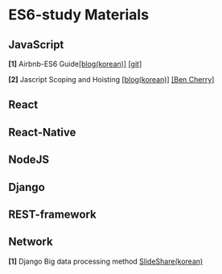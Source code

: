 # ES6-study Materials

## JavaScript
**[1]** Airbnb-ES6 Guide[[blog(korean)]](https://firejune.com/1794/Airbnb%EC%9D%98+ES6+%EC%9E%90%EB%B0%94%EC%8A%A4%ED%81%AC%EB%A6%BD%ED%8A%B8+%EC%8A%A4%ED%83%80%EC%9D%BC+%EA%B0%80%EC%9D%B4%EB%93%9C)
[[git]](https://github.com/airbnb/javascript)


**[2]** Jascript Scoping and Hoisting [[blog(korean)]](http://chanlee.github.io/2013/12/10/javascript-variable-scope-and-hoisting)
[[Ben Cherry]](http://www.adequatelygood.com/JavaScript-Scoping-and-Hoisting.html)



## React

## React-Native

## NodeJS

## Django

## REST-framework

## Network

**[1]** Django Big data processing method [SlideShare(korean)](https://www.slideshare.net/JueunSeo1/django-64975491)
